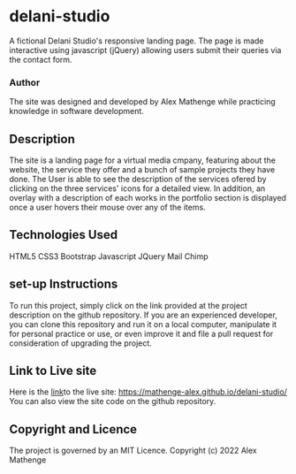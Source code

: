 # delani-studio
A fictional Delani Studio's responsive landing page. The page is made interactive using javascript (jQuery) allowing users submit their queries via the contact form. 

### Author
The site was designed and developed by Alex Mathenge while practicing knowledge in software development.
## Description
The site is a landing page for a virtual media cmpany, featuring about the website, the service they offer and a bunch of sample projects they have done. The User is able to see the description of the services ofered by clicking on the three services' icons for a detailed view.
In addition, an overlay with a description of each works in the portfolio section is displayed once a user hovers their mouse over any of the items.
## Technologies Used
HTML5
CSS3
Bootstrap
Javascript
JQuery
Mail Chimp
## set-up Instructions
To run this project, simply click on the link provided at the project description on the github repository.
If you are an experienced developer, you can clone this repository and run it on a local computer, manipulate it for personal practice or use, or even improve it and file a pull request for consideration of upgrading the project.
## Link to Live site
Here is the [link](https://mathenge-alex.github.io/delani-studio/)to the live site: https://mathenge-alex.github.io/delani-studio/
You can also view the site code on the github repository.
## Copyright and Licence
The project is governed by an MIT Licence.
Copyright (c) 2022 Alex Mathenge